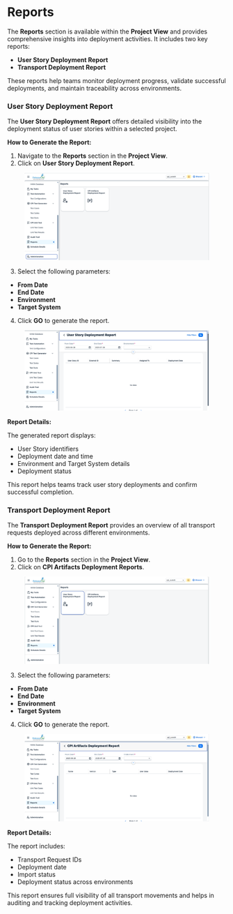 # Reports

The **Reports** section is available within the **Project View** and provides comprehensive insights into deployment activities. It includes two key reports:

* **User Story Deployment Report**
* **Transport Deployment Report**

These reports help teams monitor deployment progress, validate successful deployments, and maintain traceability across environments.

### User Story Deployment Report

The **User Story Deployment Report** offers detailed visibility into the deployment status of user stories within a selected project.

**How to Generate the Report:**

1. Navigate to the **Reports** section in the **Project View**.
2. Click on  **User Story Deployment Report**.&#x20;

<figure><img src="../.gitbook/assets/image (4) (1) (1) (1).png" alt=""><figcaption></figcaption></figure>

3. Select the following parameters:

* **From Date**
* **End Date**
* **Environment**
* **Target System**

4. Click **GO** to generate the report.

<figure><img src="../.gitbook/assets/image (5) (1) (1).png" alt=""><figcaption></figcaption></figure>

**Report Details:**

The generated report displays:

* User Story identifiers
* Deployment date and time
* Environment and Target System details
* Deployment status

This report helps teams track user story deployments and confirm successful completion.

### Transport Deployment Report

The **Transport Deployment Report** provides an overview of all transport requests deployed across different environments.

**How to Generate the Report:**

1. Go to the **Reports** section in the **Project View**.
2. Click on **CPI Artifacts Deployment Reports**. &#x20;

<figure><img src="../.gitbook/assets/image (6) (1) (1).png" alt=""><figcaption></figcaption></figure>

3. Select the following parameters:

* **From Date**
* **End Date**
* **Environment**
* **Target System**

4. Click **GO** to generate the report.

<figure><img src="../.gitbook/assets/image (7) (1) (1).png" alt=""><figcaption></figcaption></figure>

**Report Details:**

The report includes:

* Transport Request IDs
* Deployment date
* Import status
* Deployment status across environments

This report ensures full visibility of all transport movements and helps in auditing and tracking deployment activities.
